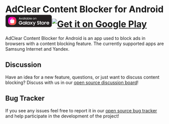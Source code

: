 # AdClear Content Blocker for Android <a href='https://galaxy.store/acb'><img alt='Available on Galaxy Store' src='images/GalaxyStore_English.png'  height='40px'/></a><a href='https://play.google.com/store/apps/details?id=com.seven.adclear.fsb&pcampaignid=pcampaignidMKT-Other-global-all-co-prtnr-py-PartBadge-Mar2515-1'><img alt='Get it on Google Play' src='https://play.google.com/intl/en_us/badges/static/images/badges/en_badge_web_generic.png'  height='50px'/></a>

AdClear Content Blocker for Android is an app used to block ads in browsers with a content blocking feature. The currently supported apps are Samsung Internet and Yandex.

## Discussion

Have an idea for a new feature, questions, or just want to discuss content blocking? Discuss with us in our [open source discussion board](https://github.com/SEVENNetworks/AdClearContentBlocker/discussions)!

## Bug Tracker

If you see any issues feel free to report it in our [open source bug tracker](https://github.com/SEVENNetworks/AdClearContentBlocker/issues) and help participate in the development of the project!